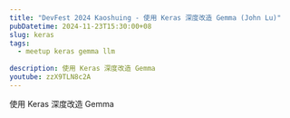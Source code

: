 ```yaml
---
title: "DevFest 2024 Kaoshuing - 使用 Keras 深度改造 Gemma (John Lu)"
pubDatetime: 2024-11-23T15:30:00+08
slug: keras
tags:
  - meetup keras gemma llm 
  
description: 使用 Keras 深度改造 Gemma
youtube: zzX9TLN8c2A
---
```


使用 Keras 深度改造 Gemma